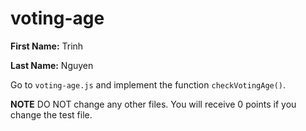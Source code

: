 # voting-age

**First Name:** Trinh

**Last Name:** Nguyen

Go to `voting-age.js` and implement the function `checkVotingAge()`. 

**NOTE** DO NOT change any other files. You will receive 0 points if you change the test file.
